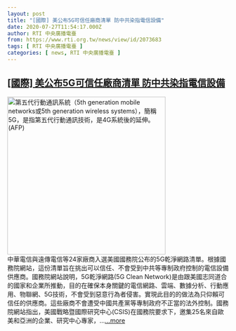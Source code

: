 ```yaml
---
layout: post
title: "[國際] 美公布5G可信任廠商清單 防中共染指電信設備"
date: 2020-07-27T11:54:17.000Z
author: RTI 中央廣播電臺
from: https://www.rti.org.tw/news/view/id/2073683
tags: [ RTI 中央廣播電臺 ]
categories: [ news, RTI 中央廣播電臺 ]
---
```

<!--1595850857000-->
[[國際] 美公布5G可信任廠商清單 防中共染指電信設備](https://www.rti.org.tw/news/view/id/2073683)
------

<div>
<img src="https://static.rti.org.tw/assets/thumbnails/2019/01/31/2c22a939d8b996a4d89fcd897d9ad8f7.jpg" width="360" alt="第五代行動通訊系統（5th generation mobile networks或5th generation wireless systems），簡稱5G，是指第五代行動通訊技術，是4G系統後的延伸。(AFP)" title="第五代行動通訊系統（5th generation mobile networks或5th generation wireless systems），簡稱5G，是指第五代行動通訊技術，是4G系統後的延伸。(AFP)"><br>中華電信與遠傳電信等24家廠商入選美國國務院公布的5G乾淨網路清單。根據國務院網站，這份清單旨在挑出可以信任、不會受到中共等專制政府控制的電信設備供應商。國務院網站說明，5G乾淨網路(5G Clean Network)是由跟美國志同道合的國家和企業所推動，目的在確保本身關鍵的電信網路、雲端、數據分析、行動應用、物聯網、5G技術，不會受到惡意行為者侵害。實現此目的的做法為只仰賴可信任的供應商。這些廠商不會遭受中國共產黨等專制政府不正當的法外控制。國務院網站指出，美國戰略暨國際研究中心(CSIS)在國務院要求下，邀集25名來自歐美和亞洲的企業、研究中心專家，...<a target="_blank" href="https://www.rti.org.tw/news/view/id/2073683">...more</a>
</div>

